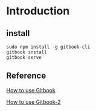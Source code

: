 # Introduction

## install

```
sudo npm install -g gitbook-cli
gitbook install
gitbook serve
```

## Reference

[How to use Gitbook](http://www.vapicloud.com/books/gitbook/ch1/1-1-mac.html)

[How to use Gitbook-2](http://www.chengweiyang.cn/gitbook/github-pages/README.html)
